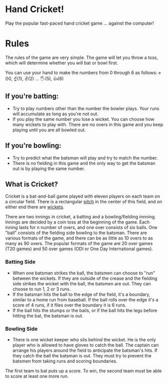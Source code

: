 # Hand Cricket!
Play the popular fast-paced hand cricket game ... against the computer!

# Rules

The rules of the game are very simple. The game will let you throw a toss, which will determine whether you will bat or bowl first.

You can use your hand to make the numbers from 0 through 6 as follows:
✊()0, ☝️(1), ✌️(2) ... 🖐(5), 👍(6)

## If you're batting:
- Try to play numbers other than the number the bowler plays. Your runs will accumulate as long as you're not out.
- If you play the same number you lose a wicket. You can choose how many wickets to play with. There are no overs in this game and you keep playing until you are all bowled out.

## If you're bowling:
- Try to predict what the batsman will play and try to match the number. 
- There is no fielding in this game and the only way to get the batsman out is by playing the same number.

## What is Cricket?
Cricket is a bat-and-ball game played with eleven players on each team on a circular field. There is a rectangular [pitch](https://upload.wikimedia.org/wikipedia/commons/thumb/c/cb/Cricket_pitch.svg/750px-Cricket_pitch.svg.png) in the center of this field, and on either end there are [wickets](https://upload.wikimedia.org/wikipedia/commons/thumb/6/6a/Cricket_Stumps_en.svg/260px-Cricket_Stumps_en.svg.png).

There are two innings in cricket, a batting and a bowling/fielding innning. Innings are decided by a coin toss at the beginning of the game. Each inning lasts for n number of overs, and one over consists of six balls. One "ball" consists of the fielding side bowling to the batsman. There are various formats of the game, and there can be as little as 10 overs to as many as 90 overs. The popular formats of the game are 20 over games (T20 games) and 50 over games (ODI or One Day International games).

### Batting Side
- When one batsman strikes the ball, the batsmen can choose to "run" between the wickets. If they are outside of the crease and the fielding side strikes the wicket with the ball, the batsmen are out. They can choose to run 1, 2 or 3 runs.
- If the batsman hits the ball to the edge of the field, it's a boundary, similar to a home run from baseball. If the ball rolls over the edge it's a score of 4 runs, if it flies over the boundary it is 6 runs. 
- If the ball hits the stumps or the bails, or if the ball hits the legs before hitting the bat, the batsman is out.

### Bowling Side
- There is one wicket keeper who sits behind the wicket. He is the only player who is allowed to have gloves to catch the ball.
The captain can arrange his players around the field to anticipate the batsman's hits. If they catch the ball the batsman is out. They must try to prevent the batsmen from taking runs and scoring boundaries.

The first team to bat puts up a score. To win, the second team must be able to score at least one more run.
